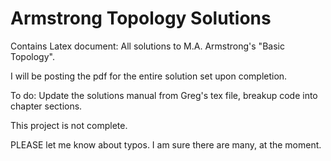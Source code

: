 # Armstrong Topology Solutions
Contains Latex document: All solutions to M.A. Armstrong's "Basic Topology". 

I will be posting the pdf for the entire solution set upon completion.

To do: Update the solutions manual from Greg's tex file, breakup code into chapter sections. 

This project is not complete. 

PLEASE let me know about typos. I am sure there are many, at the moment. 
